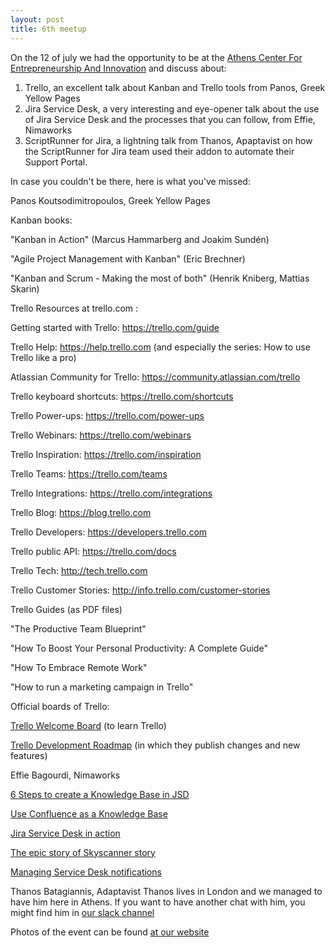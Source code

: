 ```yaml
---
layout: post
title: 6th meetup
---
```


On the 12 of july we had the opportunity to be at the [Athens Center For Entrepreneurship And Innovation](https://acein.aueb.gr) and discuss about:

1. Trello, an excellent talk about Kanban and Trello tools from Panos, Greek Yellow Pages
2. Jira Service Desk, a very interesting and eye-opener talk about the use of Jira Service Desk and the processes that you can follow, from Effie, Nimaworks
3. ScriptRunner for Jira, a lightning talk from Thanos, Apaptavist on how the ScriptRunner for Jira team used their addon to automate their Support Portal.

In case you couldn't be there, here is what you've missed:

Panos Koutsodimitropoulos, Greek Yellow Pages 

Kanban books: 

"Kanban in Action" (Marcus Hammarberg and Joakim Sundén) 

"Agile Project Management with Kanban" (Eric Brechner) 

"Kanban and Scrum - Making the most of both" (Henrik Kniberg, Mattias Skarin)

Trello Resources at trello.com : 

Getting started with Trello: https://trello.com/guide 

Trello Help: https://help.trello.com (and especially the series: How to use Trello like a pro) 

Atlassian Community for Trello: https://community.atlassian.com/trello 

Trello keyboard shortcuts: https://trello.com/shortcuts 

Trello Power-ups: https://trello.com/power-ups 

Trello Webinars: https://trello.com/webinars 

Trello Inspiration: https://trello.com/inspiration 

Trello Teams: https://trello.com/teams 

Trello Integrations: https://trello.com/integrations 

Trello Blog: https://blog.trello.com 

Trello Developers: https://developers.trello.com 

Trello public API: https://trello.com/docs 

Trello Tech: http://tech.trello.com 

Trello Customer Stories: http://info.trello.com/customer-stories 

Trello Guides (as PDF files) 

"The Productive Team Blueprint" 

"How To Boost Your Personal Productivity: A Complete Guide" 

"How To Embrace Remote Work" 

"How to run a marketing campaign in Trello"

Official boards of Trello: 

[Trello Welcome Board](https://trello.com/b/bKbdmCKB/welcome-board) (to learn Trello) 

[Trello Development Roadmap](https://trello.com/b/nC8QJJoZ/trello-development-roadmap) (in which they publish changes and new features)

Effie Bagourdi, Nimaworks 

[6 Steps to create a Knowledge Base in JSD](https://www.atlassian.com/blog/jira-service-desk/6-steps-to-create-knowledge-base-jira-service-desk-confluence) 

[Use Confluence as a Knowledge Base](https://confluence.atlassian.com/doc/use-confluence-as-a-knowledge-base-218275154.html)

[Jira Service Desk in action](https://www.youtube.com/watch?v=x0GSghhnN4I)

[The epic story of Skyscanner story](https://www.atlassian.com/it-unplugged/best-practices-and-trends/epic-customer-story-of-skyscanner-service-desk)

[Managing Service Desk notifications](https://confluence.atlassian.com/servicedeskserver/managing-service-desk-notifications-939926348.html)

Thanos Batagiannis, Adaptavist
Thanos lives in London and we managed to have him here in Athens. If you want to have another chat with him, you might find him in [our slack channel](https://aug.gr/2ItvAlj)

Photos of the event can be found [at our website](https://aug.atlassian.com/events/details/atlassian-athens-presents-6th-atlassian-user-group-event)
